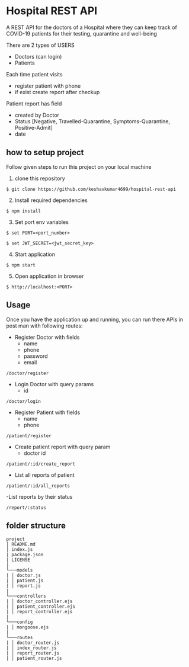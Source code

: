# Hospital REST API

A REST API for the doctors of a Hospital where they can keep track of COVID-19 patients for their testing, quarantine and well-being

There are 2 types of USERS

- Doctors (can login)
- Patients

Each time patient visits

- register patient with phone
- if exist create report after checkup

Patient report has field

- created by Doctor
- Status [Negative, Travelled-Quarantine, Symptoms-Quarantine, Positive-Admit]
- date

## how to setup project

Follow given steps to run this project on your local machine

1. clone this repository

```$ git clone https://github.com/keshavkumar4699/hospital-rest-api```

2. Install required dependencies

```$ npm install```

3. Set port env variables

```$ set PORT=<port_number>```

```$ set JWT_SECRET=<jwt_secret_key>```

4. Start application

```$ npm start```

5. Open application in browser

```$ http://localhost:<PORT>```

## Usage

Once you have the application up and running, you can run there APIs in post man with following routes:

- Register Doctor with fields
  - name
  - phone
  - password
  - email

```/doctor/register```

- Login Doctor with query params
  - id
  
```/doctor/login```

- Register Patient with fields
  - name
  - phone
  
```/patient/register```

- Create patient report with query param
  - doctor id
  
```/patient/:id/create_report```

- List all reports of patient
  
```/patient/:id/all_reports```

-List reports by their status
  
```/report/:status```

## folder structure

```
project
│ README.md
│ index.js
| package.json
| LICENSE
│
└───models
| │ doctor.js
| │ patient.js
| │ report.js
|
└───controllers
| │ doctor_controller.ejs
| │ patient_controller.ejs
| │ report_controller.ejs
|
└───config
| │ mongoose.ejs
|
└───routes
| │ doctor_router.js
| │ index_router.js
| │ report_router.js
| │ patient_router.js
```